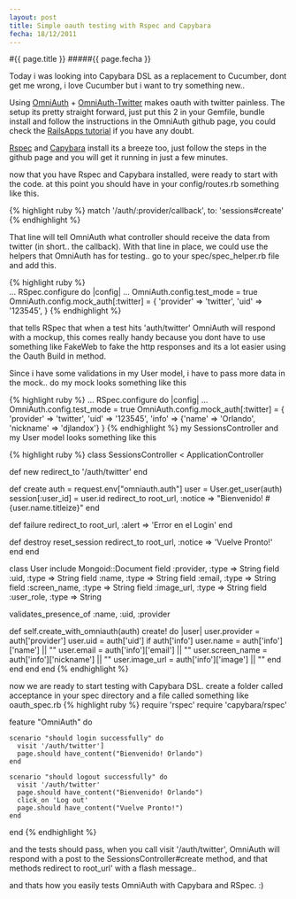```yaml
---
layout: post
title: Simple oauth testing with Rspec and Capybara
fecha: 18/12/2011
---
```


#{{ page.title }}
#####{{ page.fecha }}

Today i was looking into Capybara DSL as a replacement to Cucumber, dont get me wrong, i love Cucumber but i want to try something new..

Using [OmniAuth](https://github.com/intridea/omniauth) + [OmniAuth-Twitter](https://github.com/arunagw/omniauth-twitter) makes oauth with twitter painless. The setup its pretty straight forward, just put this 2 in your Gemfile, bundle install and follow the instructions in the OmniAuth github page, you could check the [RailsApps tutorial](https://github.com/railsapps/rails3-mongoid-omniauth/wiki/Tutorial) if you have any doubt.

[Rspec](https://github.com/rspec/rspec-rails) and [Capybara](https://github.com/jnicklas/capybara) install its a breeze too, just follow the steps in the github page and you will get it running in just a few minutes.

now that you have Rspec and Capybara installed, were ready to start with the code. 
  at this point you should have in your config/routes.rb something like this.

{% highlight ruby %} 
match '/auth/:provider/callback', to: 'sessions#create' 
{% endhighlight %}

That line will tell OmniAuth what controller should receive the data from twitter (in short.. the callback).
With that line in place, we could use the helpers that OmniAuth has for testing.. go to your spec/spec\_helper.rb file and add this.

{% highlight ruby %}  
...
RSpec.configure do |config|
...
  OmniAuth.config.test_mode = true
  OmniAuth.config.mock_auth[:twitter] = {
  'provider' => 'twitter',
  'uid' => '123545',
}
{% endhighlight %}

that tells RSpec that when a test hits 'auth/twitter' OmniAuth will respond with a mockup, this comes really handy because you dont have to use something like FakeWeb to fake the http responses and its a lot easier using the Oauth Build in method.

Since i have some validations in my User model, i have to pass more data in the mock.. do my mock looks something like this

{% highlight ruby %}
...
RSpec.configure do |config|
...
  OmniAuth.config.test_mode = true
  OmniAuth.config.mock_auth[:twitter] = {
  'provider' => 'twitter',
  'uid' => '123545',
  'info' => {'name' => 'Orlando', 'nickname' => 'djlandox'}
}
{% endhighlight %}
my SessionsController and my User model looks something like this

{% highlight ruby %}
class SessionsController < ApplicationController

  def new
    redirect_to '/auth/twitter'
  end

  def create
    auth = request.env["omniauth.auth"]
    user = User.get_user(auth)
    session[:user_id] = user.id
    redirect_to root_url, :notice => "Bienvenido! #{user.name.titleize}"
  end

  def failure
    redirect_to root_url, :alert => 'Error en el Login'
  end

  def destroy
    reset_session
    redirect_to root_url, :notice => 'Vuelve Pronto!'
  end
end
  
class User
  include Mongoid::Document
  field :provider, :type => String
  field :uid, :type => String
  field :name, :type => String
  field :email, :type => String
  field :screen_name, :type => String
  field :image_url, :type => String
  field :user_role, :type => String

  validates_presence_of :name, :uid, :provider

  def self.create_with_omniauth(auth)
    create! do |user|
      user.provider = auth['provider']
      user.uid = auth['uid']
      if auth['info']
        user.name = auth['info']['name'] || ""
        user.email = auth['info']['email'] || ""
        user.screen_name = auth['info']['nickname'] || ""
        user.image_url = auth['info']['image'] || ""
      end
    end
  end
end
{% endhighlight %}

now we are ready to start testing with Capybara DSL. create a folder called acceptance in your spec directory and a file called something like oauth\_spec.rb
{% highlight ruby %}
  require 'rspec'
  require 'capybara/rspec'
  
  feature "OmniAuth" do

    scenario "should login successfully" do
      visit '/auth/twitter']
      page.should have_content("Bienvenido! Orlando") 
    end

    scenario "should logout successfully" do
      visit '/auth/twitter'
      page.should have_content("Bienvenido! Orlando") 
      click_on 'Log out'
      page.should have_content("Vuelve Pronto!") 
    end
  end
{% endhighlight %}

and the tests should pass, when you call visit '/auth/twitter', OmniAuth will respond with a post to the SessionsController#create method, and that methods redirect to root\_url' with a flash message..

and thats how you easily tests OmniAuth with Capybara and RSpec. :)

